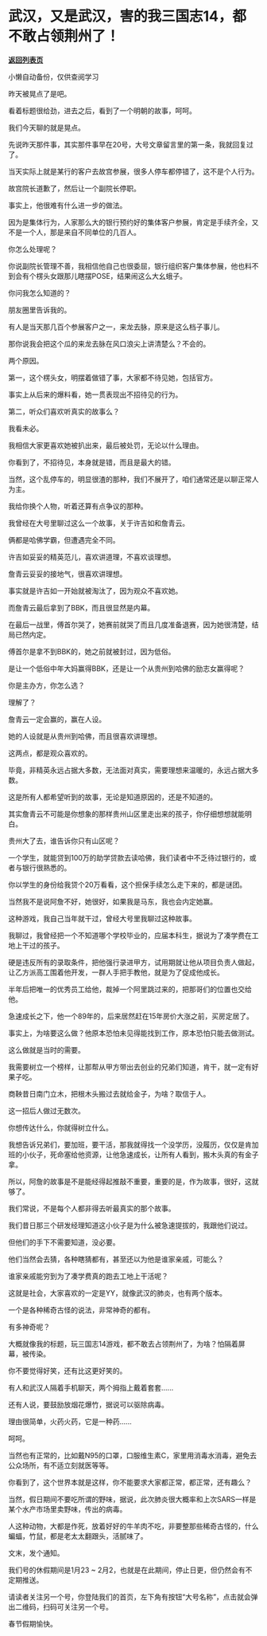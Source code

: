 # 武汉，又是武汉，害的我三国志14，都不敢占领荆州了！

[**返回列表页**](/gzh/记忆承载3)

小懒自动备份，仅供查阅学习

昨天被晃点了是吧。

  

看着标题很给劲，进去之后，看到了一个明朝的故事，呵呵。

  

我们今天聊的就是晃点。

  

先说昨天那件事，其实那件事早在20号，大号文章留言里的第一条，我就回复过了。

  

当天实际上就是某行的客户去故宫参展，很多人停车都停错了，这不是个人行为。

  

故宫院长道歉了，然后让一个副院长停职。

  

事实上，他很难有什么进一步的做法。

  

因为是集体行为，人家那么大的银行预约好的集体客户参展，肯定是手续齐全，又不是一个人，那是来自不同单位的几百人。

  

你怎么处理呢？

  

你说副院长管理不善，我相信他自己也很委屈，银行组织客户集体参展，他也料不到会有个楞头女跟那儿瞎摆POSE，结果闹这么大幺蛾子。

  

你问我怎么知道的？

  

朋友圈里告诉我的。

  

有人是当天那几百个参展客户之一，来龙去脉，原来是这么档子事儿。

  

那你说我会把这个瓜的来龙去脉在风口浪尖上讲清楚么？不会的。

  

两个原因。

  

第一，这个楞头女，明摆着做错了事，大家都不待见她，包括官方。

  

事实上从后来的爆料看，她一贯表现出不招待见的行为。

  

第二，听众们喜欢听真实的故事么？

  

我看未必。

  

我相信大家更喜欢她被扒出来，最后被处罚，无论以什么理由。  

  

你看到了，不招待见，本身就是错，而且是最大的错。

  

当然，这个乱停车的，明显很渣的那种，我们不展开了，咱们通常还是以聊正常人为主。

  

我给你换个人物，听着还算有点争议的那种。

  

我曾经在大号里聊过这么一个故事，关于许吉如和詹青云。

  

俩都是哈佛学霸，但遭遇完全不同。

  

许吉如妥妥的精英范儿，喜欢讲道理，不喜欢谈理想。

  

詹青云妥妥的接地气，很喜欢讲理想。

  

事实就是许吉如一开始就被淘汰了，因为观众不喜欢她。  

  

而詹青云最后拿到了BBK，而且很显然是内幕。

  

在最后一战里，傅首尔哭了，她赛前就哭了而且几度准备退赛，因为她很清楚，结局已然内定。

  

傅首尔是拿不到BBK的，她之前就被封过，因为低俗。

  

是让一个低俗中年大妈赢得BBK，还是让一个从贵州到哈佛的励志女赢得呢？

  

你是主办方，你怎么选？

  

理解了？

  

詹青云一定会赢的，赢在人设。

  

她的人设就是从贵州到哈佛，而且很喜欢讲理想。

  

这两点，都是观众喜欢的。

  

毕竟，非精英永远占据大多数，无法面对真实，需要理想来温暖的，永远占据大多数。  

  

这是所有人都希望听到的故事，无论是知道原因的，还是不知道的。

  

其实詹青云不可能是你想象的那样贵州山区里走出来的孩子，你仔细想想就能明白。

  

贵州大了去，谁告诉你只有山区呢？

  

一个学生，就能贷到100万的助学贷款去读哈佛，我们读者中不乏待过银行的，或者与银行很熟悉的。

  

你以学生的身份给我贷个20万看看，这个担保手续怎么走下来的，都是谜团。

  

当然我不是说阿詹不好，她很好，如果我是马东，我也会内定她赢。

  

这种游戏，我自己当年就干过，曾经大号里我聊过这种故事。

  

我聊过，我曾经把一个不知道哪个学校毕业的，应届本科生，据说为了凑学费在工地上干过的孩子。

  

硬是违反所有的录取条件，把他强行录进甲方，试用期就让他从项目负责人做起，让乙方派高工围着他开发，一群人手把手教他，就是为了促成他成长。

  

半年后把唯一的优秀员工给他，裁掉一个阿里跳过来的，把那哥们的位置也交给他。

  

急速成长之下，他一个89年的，后来居然赶在15年房价大涨之前，买房定居了。

  

事实上，为啥要这么做？他原本恐怕未见得能找到工作，原本恐怕只能去做测试。

  

这么做就是当时的需要。

  

我需要树立一个榜样，让那帮从甲方带出去创业的兄弟们知道，肯干，就一定有好果子吃。

  

商鞅昔日南门立木，把根木头搬过去就给金子，为啥？取信于人。

  

这一招后人做过无数次。

  

你想传达什么，你就得树立什么。

  

我想告诉兄弟们，要加班，要干活，那我就得找一个没学历，没履历，仅仅是肯加班的小伙子，死命塞给他资源，让他急速成长，让所有人看到，搬木头真的有金子拿。

  

所以，阿詹的故事是不是能经得起推敲不重要，重要的是，作为故事，很好，这就够了。

  

我们常说，不是每个人都非得去听最真实的那个故事。

  

我们昔日那三个研发经理知道这小伙子是为什么被急速提拔的，我跟他们说过。

  

但他们的手下不需要知道，没必要。

  

他们当然会去猜，各种瞎猜都有，甚至还以为他是谁家亲戚，可能么？

  

谁家亲戚能穷到为了凑学费真的跑去工地上干活呢？

  

这就是社会，大家喜欢的一定是YY，就像武汉的肺炎，也有两个版本。

  

一个是各种稀奇古怪的说法，非常神奇的都有。

  

有多神奇呢？

  

大概就像我的标题，玩三国志14游戏，都不敢去占领荆州了，为啥？怕隔着屏幕，被传染。

  

你不要觉得好笑，还有比这更好笑的。

  

有人和武汉人隔着手机聊天，两个拇指上戴着套套......

  

还有人说，要鼓励放烟花爆竹，据说可以驱除病毒。

  

理由很简单，火药火药，它是一种药......

  

呵呵。

  

当然也有正常的，比如戴N95的口罩，口服维生素C，家里用消毒水消毒，避免去公众场所，有不适立刻就医等等。

  

你看到了，这个世界本就是这样，你不能要求大家都正常，都正常，还有趣么？

  

当然，假日期间不要吃所谓的野味，据说，此次肺炎很大概率和上次SARS一样是某个水产市场里卖野味，传出的病毒。

  

人这种动物，大都是作死，放着好好的牛羊肉不吃，非要整那些稀奇古怪的，什么蝙蝠，竹鼠，都是老太太翻跟头，活腻味了。

  

文末，发个通知。

  

我们号的休假期间是1月23 ~ 2月2，也就是在此期间，停止日更，但仍然会有不定期推送。  

  

请读者关注另一个号，你登陆我们的首页，左下角有按钮“大号名称”，点击就会弹出二维码，扫码可关注另一个号。

  

春节假期愉快。

